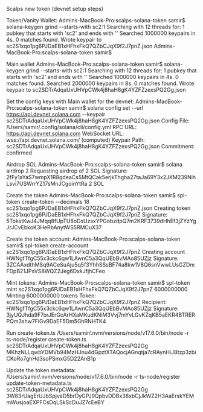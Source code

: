 Scalps new token (devnet setup steps) 

Token/Vanity Wallet:
Admins-MacBook-Pro:scalps-solana-token samir$ solana-keygen grind --starts-with sc2:1
Searching with 12 threads for:
	1 pubkey that starts with 'sc2' and ends with ''
Searched 1000000 keypairs in 4s. 0 matches found.
Wrote keypair to sc2S1xqo1pg6PJDaEB1xHFhxFkQ7QZbCJqX9f2J7pnZ.json
Admins-MacBook-Pro:scalps-solana-token samir$

Main wallet
Admins-MacBook-Pro:scalps-solana-token samir$ solana-keygen grind --starts-with sc2:1
Searching with 12 threads for:
	1 pubkey that starts with 'sc2' and ends with ''
Searched 1000000 keypairs in 4s. 0 matches found.
Searched 2000000 keypairs in 8s. 0 matches found.
Wrote keypair to sc2SDTrAdqaUxUHVpCWk4j8haH8gK4YZFZzexsPQ2Gg.json

Set the config keys with Main wallet for the devnet: 
Admins-MacBook-Pro:scalps-solana-token samir$ solana config set --url https://api.devnet.solana.com --keypair sc2SDTrAdqaUxUHVpCWk4j8haH8gK4YZFZzexsPQ2Gg.json
Config File: /Users/samir/.config/solana/cli/config.yml
RPC URL: https://api.devnet.solana.com
WebSocket URL: wss://api.devnet.solana.com/ (computed)
Keypair Path: sc2SDTrAdqaUxUHVpCWk4j8haH8gK4YZFZzexsPQ2Gg.json
Commitment: confirmed

Airdrop SOL
Admins-MacBook-Pro:scalps-solana-token samir$ solana airdrop 2
Requesting airdrop of 2 SOL
Signature: 2fFy1aYaS7wmpX1R8gdeaCs5MtQCak5erjkThgha27taJa69Y3x2JKM239NihLsvi7USWrrYZ17sMnJCgoinYtRa
2 SOL

Create the token
Admins-MacBook-Pro:scalps-solana-token samir$ spl-token create-token --decimals 18 sc2S1xqo1pg6PJDaEB1xHFhxFkQ7QZbCJqX9f2J7pnZ.json
Creating token sc2S1xqo1pg6PJDaEB1xHFhxFkQ7QZbCJqX9f2J7pnZ
Signature: 5TokstKwJ4JMqq8fUpTU8oDsUzsxYPGobzdpQ7m2KRF3739dHhEf3jZYzYgJrJCvEbkoK3HeRbAnytWS5RMCuX37

Create the token account:
Admins-MacBook-Pro:scalps-solana-token samir$ spl-token create-account sc2S1xqo1pg6PJDaEB1xHFhxFkQ7QZbCJqX9f2J7pnZ
Creating account HWNgfTfgC55x3ckc6qw1LAwnC5a3QqUEbBvMAo85UZjz
Signature: 3ZCAAxdthMSq9ACeSuAju5q5f3YhhSSsBF74a8kw1V8Q6snVwwLUsGZDmFDpB21JPsVS8WQZ2Jeg6DxkJfjhCFeo

Mint tokens: 
Admins-MacBook-Pro:scalps-solana-token samir$ spl-token mint sc2S1xqo1pg6PJDaEB1xHFhxFkQ7QZbCJqX9f2J7pnZ 6000000000
Minting 6000000000 tokens
  Token: sc2S1xqo1pg6PJDaEB1xHFhxFkQ7QZbCJqX9f2J7pnZ
  Recipient: HWNgfTfgC55x3ckc6qw1LAwnC5a3QqUEbBvMAo85UZjz
Signature: 3jyUQJhda9F7orJErGcArHXaMKudKNiM3Vvj7mYvLGvKZqKB5aEKR4BTRERPQm3shw7FiGv9DaEF5Dm5GhRNHTK4

Run create-token.ts
/Users/samir/.nvm/versions/node/v17.6.0/bin/node -r ts-node/register create-token.ts
sc2SDTrAdqaUxUHVpCWk4j8haH8gK4YZFZzexsPQ2Gg
MKhzNLLqwbYDMVb94MzHJnu4dGpztXTAQocjAGnqtja7cRAynHiJBtzp3zbiCKoRo7ghHd3soPSmxG5D22AnB1p 

Update the token metadata:
/Users/samir/.nvm/versions/node/v17.6.0/bin/node -r ts-node/register update-token-metadata.ts
sc2SDTrAdqaUxUHVpCWk4j8haH8gK4YZFZzexsPQ2Gg
3W83rUagErUJbSpjvaD5brDyGPJ9QpbvDDBx38xbCjJkWZ2H3AaErskYEMmWusjoaEXPFCsDqLSkScDuJZ7cEeBY
